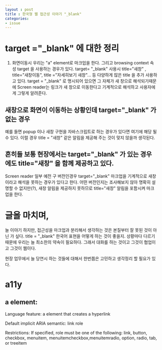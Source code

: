 ```yaml
---
layout : post
title : 한국형 웹 접근성 이야기 "_blank"
categories: 
- issue
---
```




# target ="_blank" 에 대한 정리 


1. 화면이동시 우리는 "a" element로  마크업을 한다. 그리고 browsing context 속성 target 을 사용하는 경우가 있다. 
   target= "_blank" 사용시 title="새창" , title="새창이동", title ="자세히보기 새창"...  등 	다양하게 많은 title 을 추가 사용하고 있다. 
   target = "_blank"  로 명시되어 있으면 그 자체가 새 창으로 해석되기때문에 Screen reader는 링크가 새 창으로 이동한다고 기계적으로 해석하고 사용자에게 그렇게 알려준다. 


## 새창으로 화면이 이동하는 상황인데 target="_blank" 가 없는 경우
예를 들면  popup 이나 새창 구현을 자바스크립트로 하는 경우가 있다면 여기에 해당 될 수 있다. 이럴 경우 title = "새창" 같은 알림을 제공해 주는 것이 맞지 않을까 생각된다. 
	

## 흔히들 보통  현장에서는 target="_blank" 가 있는 경우에도 title="새창" 을 함께 제공하고 있다. 
Screen reader 일부 예전 구 버전인경우 target="_blank" 마크업을 기계적으로 새창이라고 해석을 못하는 경우가 있다고 한다. 
어떤 버전인지는 조사해보지 않아 명확히 설명할 수 없지만(?), 
새창 알림을 제공하지 못하므로 title="새창" 알림을 포함시켜 마크업을 한다. 



# 글을 마치며,

  늘 이야기 하지만, 접근성을 마크업과 분리해서 생각하는 것은 본질부터 잘 못된 것이 아닌 가 싶다. 
  title = "_blank" 한국어 표현을 어떻게 하는 것이 좋을지.
  상황마다 다르기 때문에 우리는 늘 최소한의 약속이 필요하다. 그래서 대화를 하는 것이고 그것이 협업이고 그것이 웹이다. 

  현장 업무에서 늘 당연시 하는 것들에 대해서 한번쯤은 고민하고 생각정리 할 필요가 있다. 
 



# a11y

## a element:


Language feature:
a element that creates a hyperlink

Default implicit ARIA semantic:
link role	

Restrictions:
If specified, role must be one of the following: 
link, button, checkbox, menuitem, menuitemcheckbox,menuitemradio, option, radio, tab, or treeitem

